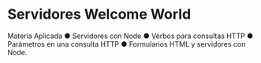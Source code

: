 # Servidores Welcome World

Materia Aplicada
● Servidores con Node
● Verbos para consultas HTTP
● Parámetros en una consulta HTTP
● Formularios HTML y servidores con Node.
